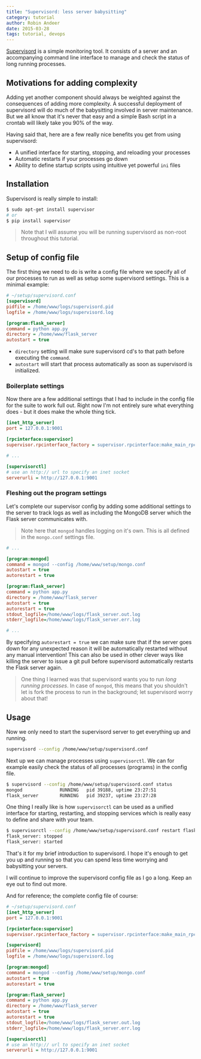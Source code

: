 ```yaml
---
title: "Supervisord: less server babysitting"
category: tutorial
author: Robin Andeer
date: 2015-03-28
tags: tutorial, devops
---
```


[Supervisord][supervisord] is a simple monitoring tool. It consists of a server and an accompanying command line interface to manage and check the status of long running processes.

## Motivations for adding complexity

Adding yet another component should always be weighted against the consequences of adding more complexity. A successful deployment of supervisord will do much of the babysitting involved in server maintenance. But we all know that it's never that easy and a simple Bash script in a crontab will likely take you 90% of the way.

Having said that, here are a few really nice benefits you get from using supervisord:

- A unified interface for starting, stopping, and reloading your processes
- Automatic restarts if your processes go down
- Ability to define startup scripts using intuitive yet powerful ``ini`` files

## Installation

Supervisord is really simple to install:

```sh
$ sudo apt-get install supervisor
# or
$ pip install supervisor
```

> Note that I will assume you will be running supervisord as non-root throughout this tutorial.

## Setup of config file

The first thing we need to do is write a config file where we specify all of our processes to run as well as setup some supervisord settings. This is a minimal example:

```ini
# ~/setup/supervisord.conf
[supervisord]
pidfile = /home/www/logs/supervisord.pid
logfile = /home/www/logs/supervisord.log

[program:flask_server]
command = python app.py
directory = /home/www/flask_server
autostart = true
```

- ``directory`` setting will make sure supervisord cd's to that path before executing the ``command``.
- ``autostart`` will start that process automatically as soon as supervisord is initialized.

### Boilerplate settings

Now there are a few additional settings that I had to include in the config file for the suite to work full out. Right now I'm not entirely sure what everything does - but it does make the whole thing tick.

```ini
[inet_http_server]
port = 127.0.0.1:9001

[rpcinterface:supervisor]
supervisor.rpcinterface_factory = supervisor.rpcinterface:make_main_rpcinterface

# ...

[supervisorctl]
# use an http:// url to specify an inet socket
serverurli = http://127.0.0.1:9001
```

### Fleshing out the program settings

Let's complete our supervisor config by adding some additional settings to the server to track logs as well as including the MongoDB server which the Flask server communicates with.

> Note here that ``mongod`` handles logging on it's own. This is all defined in the ``mongo.conf`` settings file.

```ini
# ...

[program:mongod]
command = mongod --config /home/www/setup/mongo.conf
autostart = true
autorestart = true

[program:flask_server]
command = python app.py
directory = /home/www/flask_server
autostart = true
autorestart = true
stdout_logfile=/home/www/logs/flask_server.out.log
stderr_logfile=/home/www/logs/flask_server.err.log

# ...
```

By specifying ``autorestart = true`` we can make sure that if the server goes down for any unexpected reason it will be automatically restarted without any manual intervention! This can also be used in other clever ways like killing the server to issue a git pull before supervisord automatically restarts the Flask server again.

> One thing I learned was that supervisord wants you to run *long running processes*. In case of ``mongod``, this means that you shouldn't let is fork the process to run in the background; let supervisord worry about that!

## Usage

Now we only need to start the supervisord server to get everything up and running.

```sh
supervisord --config /home/www/setup/supervisord.conf
```

Next up we can manage processes using ``supervisorctl``. We can for example easily check the status of all processes (programs) in the config file.

```sh
$ supervisord --config /home/www/setup/supervisord.conf status
mongod              RUNNING   pid 39188, uptime 23:27:51
flask_server        RUNNING   pid 39237, uptime 23:27:28
```

One thing I really like is how ``supervisorctl`` can be used as a unified interface for starting, restarting, and stopping services which is really easy to define and share with your team.

```sh
$ supervisorctl --config /home/www/setup/supervisord.conf restart flask_server
flask_server: stopped
flask_server: started
```

That's it for my brief introduction to supervisord. I hope it's enough to get you up and running so that you can spend less time worrying and babysitting your servers.

I will continue to improve the supervisord config file as I go a long. Keep an eye out to find out more.

And for reference; the complete config file of course:

```ini
# ~/setup/supervisord.conf
[inet_http_server]
port = 127.0.0.1:9001

[rpcinterface:supervisor]
supervisor.rpcinterface_factory = supervisor.rpcinterface:make_main_rpcinterface

[supervisord]
pidfile = /home/www/logs/supervisord.pid
logfile = /home/www/logs/supervisord.log

[program:mongod]
command = mongod --config /home/www/setup/mongo.conf
autostart = true
autorestart = true

[program:flask_server]
command = python app.py
directory = /home/www/flask_server
autostart = true
autorestart = true
stdout_logfile=/home/www/logs/flask_server.out.log
stderr_logfile=/home/www/logs/flask_server.err.log

[supervisorctl]
# use an http:// url to specify an inet socket
serverurli = http://127.0.0.1:9001
```

[supervisord]: http://supervisord.org/
[uwsgi]: https://uwsgi-docs.readthedocs.org/en/latest/
